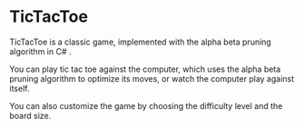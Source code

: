 # TicTacToe
TicTacToe is a  classic game, implemented with the alpha beta pruning algorithm in C# .

You can play tic tac toe against the computer, which uses the alpha beta pruning algorithm to optimize its moves, or watch the computer play against itself.

You can also customize the game by choosing the difficulty level and the board size.